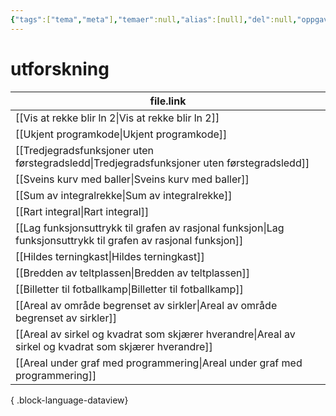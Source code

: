 ```yaml
---
{"tags":["tema","meta"],"temaer":null,"alias":[null],"del":null,"oppgave":null,"fag":null,"eksamen":null,"dg-publish":true,"title":"utforskning","date":"2023-06-01","modified":"2023-06-01","permalink":"/temaer/utforskning/","dgPassFrontmatter":true}
---
```



# utforskning
| file.link                                                                                                         |
| ----------------------------------------------------------------------------------------------------------------- |
| [[Vis at rekke blir ln 2\|Vis at rekke blir ln 2]]                                                             |
| [[Ukjent programkode\|Ukjent programkode]]                                                                     |
| [[Tredjegradsfunksjoner uten førstegradsledd\|Tredjegradsfunksjoner uten førstegradsledd]]                     |
| [[Sveins kurv med baller\|Sveins kurv med baller]]                                                             |
| [[Sum av integralrekke\|Sum av integralrekke]]                                                                 |
| [[Rart integral\|Rart integral]]                                                                               |
| [[Lag funksjonsuttrykk til grafen av rasjonal funksjon\|Lag funksjonsuttrykk til grafen av rasjonal funksjon]] |
| [[Hildes terningkast\|Hildes terningkast]]                                                                     |
| [[Bredden av teltplassen\|Bredden av teltplassen]]                                                             |
| [[Billetter til fotballkamp\|Billetter til fotballkamp]]                                                       |
| [[Areal av område begrenset av sirkler\|Areal av område begrenset av sirkler]]                                 |
| [[Areal av sirkel og kvadrat som skjærer hverandre\|Areal av sirkel og kvadrat som skjærer hverandre]]         |
| [[Areal under graf med programmering\|Areal under graf med programmering]]                                     |

{ .block-language-dataview}
